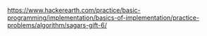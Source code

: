 https://www.hackerearth.com/practice/basic-programming/implementation/basics-of-implementation/practice-problems/algorithm/sagars-gift-6/

